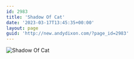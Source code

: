 ```yaml
---
id: 2983
title: 'Shadow Of Cat'
date: '2023-03-17T13:45:35+00:00'
layout: page
guid: 'http://new.andydixon.com/?page_id=2983'
---
```


![Shadow Of Cat](https://i0.wp.com/assets.g8x2.ldn.idrivee2-23.com/posters/Shadow%20Of%20Cat%2001.jpg?w=1200&ssl=1 "Shadow Of Cat")